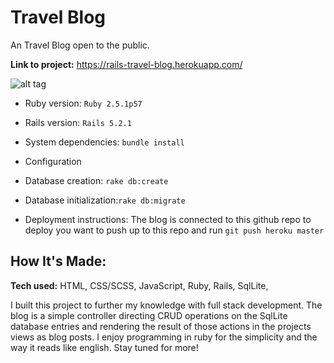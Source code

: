 # Travel Blog
An Travel Blog open to the public.

**Link to project:** https://rails-travel-blog.herokuapp.com/

![alt tag](http://placecorgi.com/1200/650)

* Ruby version: `Ruby 2.5.1p57`

* Rails version: `Rails 5.2.1`

* System dependencies: `bundle install`

* Configuration

* Database creation: `rake db:create`

* Database initialization:`rake db:migrate`

* Deployment instructions: The blog is connected to this github repo to deploy you want to push up to this repo and run `git push heroku master`

## How It's Made:

**Tech used:** HTML, CSS/SCSS, JavaScript, Ruby, Rails, SqlLite, 

I built this project to further my knowledge with full stack development. The blog is a simple controller directing CRUD operations on the SqlLite database entries and rendering the result of those actions in the projects views as blog posts. I enjoy programming in ruby for the simplicity and the way it reads like english. Stay tuned for more!



